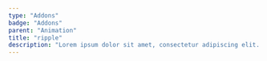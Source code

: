 ```yaml
---
type: "Addons"
badge: "Addons"
parent: "Animation"
title: "ripple"
description: "Lorem ipsum dolor sit amet, consectetur adipiscing elit. Nunc tempus laoreet leo sit amet iaculis."
---
```


<demo>
  <demovanilla src="vanilla/addons/animation/ripple">
  </demovanilla>
</demo>

